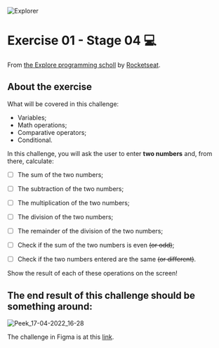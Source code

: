![Explorer](https://efficient-sloth-d85.notion.site/image/https%3A%2F%2Fs3-us-west-2.amazonaws.com%2Fsecure.notion-static.com%2F74dec54c-b44a-4c7e-adbd-f8a069b98b7b%2FCapa_Notion_-_Explorer.png?table=block&id=19dfbff7-b19c-47c5-9a28-6afa37d42543&spaceId=08f749ff-d06d-49a8-a488-9846e081b224&width=2000&userId=&cache=v2)

# Exercise 01 - Stage 04 💻

From [the Explore programming scholl](https://www.rocketseat.com.br/explorer) by [Rocketseat](https://www.rocketseat.com.br/).

## About the exercise

What will be covered in this challenge:

- Variables;
- Math operations;
- Comparative operators;
- Conditional.

In this challenge, you will ask the user to enter **two numbers** and, from there, calculate:

- [ ] The sum of the two numbers;
- [ ] The subtraction of the two numbers;
- [ ] The multiplication of the two numbers;
- [ ] The division of the two numbers;
- [ ] The remainder of the division of the two numbers;

- [ ] Check if the sum of the two numbers is even ~~(or odd)~~;
- [ ] Check if the two numbers entered are the same ~~(or different)~~.

Show the result of each of these operations on the screen!

## The end result of this challenge should be something around:

![Peek_17-04-2022_16-28](https://github.com/mayumayara/images-in-redeme0/assets/120471137/044fe0d1-86b0-4cdc-97c2-a2e738f326f8)

The challenge in Figma is at this [link](https://www.notion.so/O-que-aprendemos-3a629c9b27544d2e8dc19e79f16a8a03?pvs=4).
